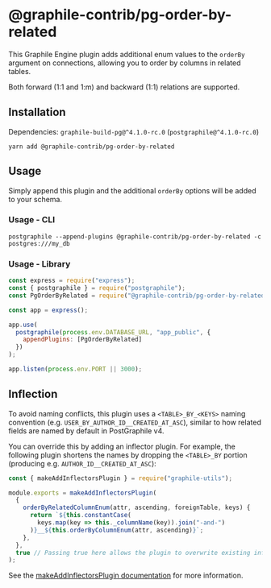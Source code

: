 # @graphile-contrib/pg-order-by-related

This Graphile Engine plugin adds additional enum values to the `orderBy` argument on connections, allowing you to order by columns in related tables.

Both forward (1:1 and 1:m) and backward (1:1) relations are supported.

## Installation

Dependencies: `graphile-build-pg@^4.1.0-rc.0` (`postgraphile@^4.1.0-rc.0`)

```
yarn add @graphile-contrib/pg-order-by-related
```

## Usage

Simply append this plugin and the additional `orderBy` options will be added to your schema.

### Usage - CLI

```
postgraphile --append-plugins @graphile-contrib/pg-order-by-related -c postgres:///my_db
```

### Usage - Library

```js
const express = require("express");
const { postgraphile } = require("postgraphile");
const PgOrderByRelated = require("@graphile-contrib/pg-order-by-related");

const app = express();

app.use(
  postgraphile(process.env.DATABASE_URL, "app_public", {
    appendPlugins: [PgOrderByRelated]
  })
);

app.listen(process.env.PORT || 3000);
```

## Inflection

To avoid naming conflicts, this plugin uses a `<TABLE>_BY_<KEYS>` naming convention (e.g. `USER_BY_AUTHOR_ID__CREATED_AT_ASC`), similar to how related fields are named by default in PostGraphile v4. 

You can override this by adding an inflector plugin. For example, the following plugin shortens the names by dropping the `<TABLE>_BY` portion (producing e.g. `AUTHOR_ID__CREATED_AT_ASC`):

```js
const { makeAddInflectorsPlugin } = require("graphile-utils");

module.exports = makeAddInflectorsPlugin(
  {
    orderByRelatedColumnEnum(attr, ascending, foreignTable, keys) {
      return `${this.constantCase(
        keys.map(key => this._columnName(key)).join("-and-")
      )}__${this.orderByColumnEnum(attr, ascending)}`;
    },
  },
  true // Passing true here allows the plugin to overwrite existing inflectors.
);
```

See the [makeAddInflectorsPlugin documentation](https://www.graphile.org/postgraphile/make-add-inflectors-plugin/) for more information.